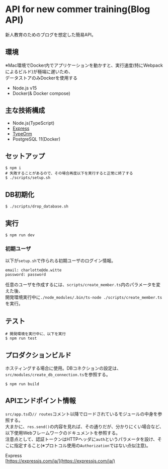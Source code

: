 # API for new commer training(Blog API)
新人教育のためのブログを想定した簡易API。

## 環境
※Mac環境でDocker内でアプリケーションを動かすと、実行速度(特にWebpackによるビルド)が極端に遅いため、  
データストアのみDockerを使用する
- Node.js v15
- Docker(& Docker compose)

## 主な技術構成
- Node.js(TypeScript)
- [Express](https://expressjs.com/ja/)
- [TypeOrm](https://typeorm.io/#/)
- PostgreSQL 11(Docker)

## セットアップ
```
$ npm i
# 失敗することがあるので、その場合再度以下を実行すると正常に終了する
$ ./scripts/setup.sh
```

## DB初期化
```
$ ./scripts/drop_database.sh
```

## 実行
```
$ npm run dev
```

### 初期ユーザ
以下が`setup.sh`で作られる初期ユーザのログイン情報。
```
email: charlotte@de.witte
password: password
```
任意のユーザを作成するには、`scripts/create_member.ts`内のパラメータを変えた後、  
開発環境実行中に`./node_modules/.bin/ts-node ./scripts/create_member.ts`を実行。

## テスト
```
# 開発環境を実行中に、以下を実行
$ npm run test
```

## プロダクションビルド
ホスティングする場合に使用。DBコネクションの設定は、`src/modules/create_db_connection.ts`を参照する。  
```
$ npm run build
```

## APIエンドポイント情報
`src/app.ts`の`// routes`コメント以降でロードされているモジュールの中身を参照する。  
大まかに、`res.send()`の内容を見れば、その通りだが、分かりにくい場合など、以下使用Webフレームワークのドキュメントを参照する。  
注意点として、認証トークンはHTTPヘッダに`auth`というパラメータを設け、そこに指定すること(※プロトコル使用の`Authorization`ではない点似注意)。  

Express  
[https://expressjs.com/ja/](https://expressjs.com/ja/)